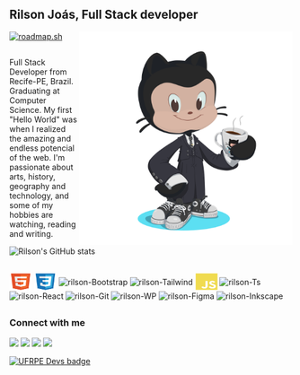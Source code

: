 ## Rilson Joás, Full Stack developer

<img align="right" alt="Octocat do Rilson" height="380" src="./octocat.png">

[![roadmap.sh](https://roadmap.sh/card/tall/64602a63d37a0a94f7275d91?variant=dark&roadmaps=frontend%2Cjavascript%2Creact)](https://roadmap.sh)

##

Full Stack Developer from Recife-PE, Brazil. Graduating at Computer Science. My first "Hello World" was when I realized the amazing and endless potencial of the web. I'm passionate about arts, history, geography and technology, and some of my hobbies are watching, reading and writing.

![Rilson's GitHub stats](https://github-readme-stats.vercel.app/api?username=rilsonjoas&show_icons=true&theme=transparent)

<div style="display: inline_block"><br>
  <img align="center" alt="narniano-HTML" height="30" width="40" src="https://raw.githubusercontent.com/devicons/devicon/master/icons/html5/html5-original.svg">
  <img align="center" alt="rilson-CSS" height="30" width="40" src="https://raw.githubusercontent.com/devicons/devicon/master/icons/css3/css3-original.svg">
   <img align="center" alt="rilson-Bootstrap" height="30" width="40" src="https://cdn.jsdelivr.net/gh/devicons/devicon/icons/bootstrap/bootstrap-original.svg" />
  <img align="center" alt="rilson-Tailwind" height="30" width="40" src="https://cdn.jsdelivr.net/gh/devicons/devicon@latest/icons/tailwindcss/tailwindcss-original.svg" />
  <img align="center" alt="rilson-Js" height="30" width="40" src="https://raw.githubusercontent.com/devicons/devicon/master/icons/javascript/javascript-plain.svg">
   <img align="center" alt="rilson-Ts" height="30" width="40" src="https://cdn.jsdelivr.net/gh/devicons/devicon/icons/typescript/typescript-original.svg" />
    <img align="center" alt="rilson-React" height="30" width="40" src="https://cdn.jsdelivr.net/gh/devicons/devicon/icons/react/react-original.svg" />
  <img align="center" alt="rilson-Git" height="30" width="40" src="https://cdn.jsdelivr.net/gh/devicons/devicon/icons/git/git-original.svg">
  <img align="center" alt="rilson-WP" height="30" width="40" src="https://cdn.jsdelivr.net/gh/devicons/devicon/icons/wordpress/wordpress-plain.svg">
  <img align="center" alt="rilson-Figma" height="30" width="40" src="https://cdn.jsdelivr.net/gh/devicons/devicon@latest/icons/figma/figma-original.svg" />
  <img align="center" alt="rilson-Inkscape" height="30" width="40" src="https://cdn.jsdelivr.net/gh/devicons/devicon@latest/icons/inkscape/inkscape-plain.svg" />
</div>

##

### Connect with me 
 
<div> 
  <a href="https://www.linkedin.com/in/rilson-joas/" target="_blank"><img src="https://img.shields.io/badge/-LinkedIn-%230077B5?style=for-the-badge&logo=linkedin&logoColor=white&color=blue" target="_blank"></a> 
  <a href="https://twitter.com/RilsonJoas" target="_blank"><img src="https://img.shields.io/badge/Twitter-1DA1F2?style=for-the-badge&logo=twitter&logoColor=white&color=blue"></a> 
  <a href="https://www.instagram.com/rilsonjoas/" target="_blank"><img src="https://img.shields.io/badge/-Instagram-%23E4405F?style=for-the-badge&logo=instagram&logoColor=white&color=blue" target="_blank"></a>
  <a href = "mailto:rilsonjoas10@gmail.com"><img src="https://img.shields.io/badge/-Gmail-%23333?style=for-the-badge&logo=gmail&logoColor=white&color=blue" target="_blank"></a>
</div>

[![UFRPE Devs badge](https://raw.githubusercontent.com/ufrpe-devs/comunidade/main/media/ufrpe-devs-badge.svg)](https://github.com/ufrpe-devs/comunidade)
